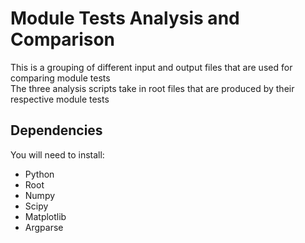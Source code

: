 # Module Tests Analysis and Comparison
  
This is a grouping of different input and output files that are used for comparing module tests  
The three analysis scripts take in root files that are produced by their respective module tests
  
## Dependencies
  
You will need to install:
- Python
- Root
- Numpy
- Scipy
- Matplotlib
- Argparse
